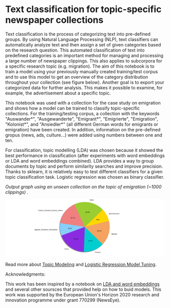# Text classification for topic-specific newspaper collections
Text classification is the process of categorizing text into pre-defined groups. By using Natural Language Processing (NLP), text classifiers can automatically analyze text and then assign a set of given categories based on the research question. This automated classification of text into predefined categories is an important method for managing and processing a large number of newspaper clippings. This also applies to subcorpora for a specific research topic (e.g. migration). The aim of this notebook is to train a model using your previously manually created training/test corpus and to use this model to get an overview of the category distribution throughout your collection (see figure below). Another goal is to export your categorized data for further analysis. This makes it possible to examine, for example, the advertisement about a specific topic.

This notebook was used with a collection for the case study on emigration and shows how a model can be trained to classify topic-specific collections. For the training/testing corpus, a collection with the keywords "Auswander*", "Ausgewanderte", "Emigrant*", "Emigrierte", "Emigration", "Kolonist*", and "Ansiedler*" (all different German words for emigrants or emigration) have been created. In addition, information on the pre-defined gropus (news, ads, culture...) were added using numbers between one and ten. 

For classification, topic modelling (LDA) was chosen because it showed the best performance in classification (after experiments with word embeddings or LDA and word embeddings combined). LDA provides a way to group documents by topic and perform similarity searches and improve precision. Thanks to sklearn, it is relatively easy to test different classifiers for a given topic classification task. Logistic regression was chosen as binary classifier. 

*Output graph using an unseen collection on the topic of emigration  (~1000 clippings) .* 

![Collection on the topic of Emigration](images/categories.PNG)


Read more about <a href="https://monkeylearn.com/blog/introduction-to-topic-modeling/" target="_blank">Topic Modeling</a> and <a href="https://towardsdatascience.com/logistic-regression-model-tuning-with-scikit-learn-part-1-425142e01af5" target="_blank">Logistic Regression Model Tuning</a>.

Acknowledgments:

This work has been inspired by a notebook on <a href="https://www.kaggle.com/vukglisovic/classification-combining-lda-and-word2vec" target="_blank">LDA and word embeddings</a> and several other soursces that provided help on how to buid models. This work was supported by the European Union's Horizon 2020 research and innovation programme under grant 770299 (NewsEye).
